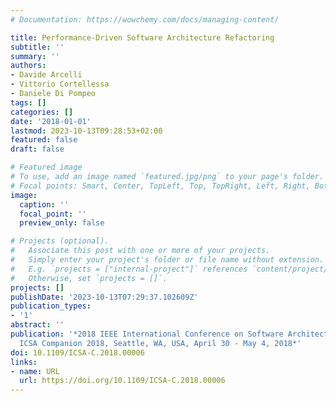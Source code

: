 ```yaml
---
# Documentation: https://wowchemy.com/docs/managing-content/

title: Performance-Driven Software Architecture Refactoring
subtitle: ''
summary: ''
authors:
- Davide Arcelli
- Vittorio Cortellessa
- Daniele Di Pompeo
tags: []
categories: []
date: '2018-01-01'
lastmod: 2023-10-13T09:28:53+02:00
featured: false
draft: false

# Featured image
# To use, add an image named `featured.jpg/png` to your page's folder.
# Focal points: Smart, Center, TopLeft, Top, TopRight, Left, Right, BottomLeft, Bottom, BottomRight.
image:
  caption: ''
  focal_point: ''
  preview_only: false

# Projects (optional).
#   Associate this post with one or more of your projects.
#   Simply enter your project's folder or file name without extension.
#   E.g. `projects = ["internal-project"]` references `content/project/deep-learning/index.md`.
#   Otherwise, set `projects = []`.
projects: []
publishDate: '2023-10-13T07:29:37.102609Z'
publication_types:
- '1'
abstract: ''
publication: '*2018 IEEE International Conference on Software Architecture Companion,
  ICSA Companion 2018, Seattle, WA, USA, April 30 - May 4, 2018*'
doi: 10.1109/ICSA-C.2018.00006
links:
- name: URL
  url: https://doi.org/10.1109/ICSA-C.2018.00006
---
```

